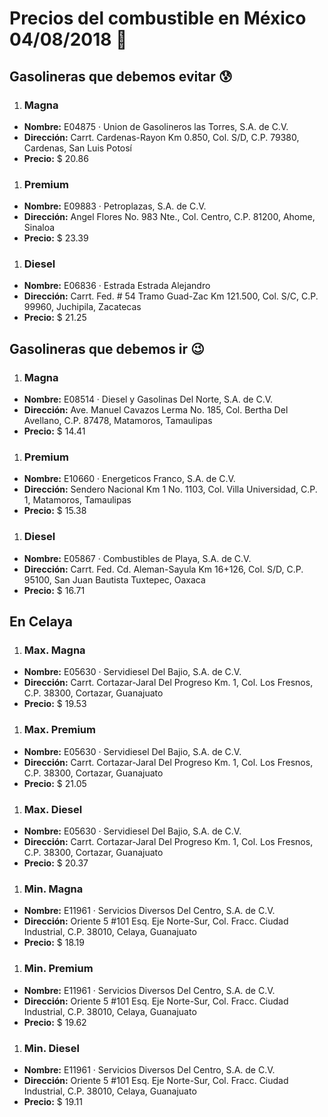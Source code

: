 # Precios del combustible en México 04/08/2018 :car:

## Gasolineras que debemos evitar :cold_sweat:
1. ### Magna
  * **Nombre:** E04875 · Union de Gasolineros las Torres, S.A. de C.V.
  * **Dirección:** Carrt. Cardenas-Rayon Km 0.850, Col. S/D, C.P. 79380, Cardenas, San Luis Potosí
  * **Precio:** $ 20.86

1. ### Premium
  * **Nombre:** E09883 · Petroplazas, S.A. de C.V.
  * **Dirección:** Angel Flores No. 983 Nte., Col. Centro, C.P. 81200, Ahome, Sinaloa
  * **Precio:** $ 23.39

1. ### Diesel
  * **Nombre:** E06836 · Estrada Estrada Alejandro
  * **Dirección:** Carrt. Fed. # 54 Tramo Guad-Zac Km 121.500, Col. S/C, C.P. 99960, Juchipila, Zacatecas
  * **Precio:** $ 21.25


## Gasolineras que debemos ir :wink:
1. ### Magna
  * **Nombre:** E08514 · Diesel y Gasolinas Del Norte, S.A. de C.V.
  * **Dirección:** Ave. Manuel Cavazos Lerma No. 185, Col. Bertha Del Avellano, C.P. 87478, Matamoros, Tamaulipas
  * **Precio:** $ 14.41

1. ### Premium
  * **Nombre:** E10660 · Energeticos Franco, S.A. de C.V.
  * **Dirección:** Sendero Nacional Km 1 No. 1103, Col. Villa Universidad, C.P. 1, Matamoros, Tamaulipas
  * **Precio:** $ 15.38

1. ### Diesel
  * **Nombre:** E05867 · Combustibles de Playa, S.A. de C.V.
  * **Dirección:** Carrt. Fed. Cd. Aleman-Sayula Km 16+126, Col. S/D, C.P. 95100, San Juan Bautista Tuxtepec, Oaxaca
  * **Precio:** $ 16.71


## En Celaya
1. ### Max. Magna
  * **Nombre:** E05630 · Servidiesel Del Bajio, S.A. de C.V.
  * **Dirección:** Carrt. Cortazar-Jaral Del Progreso Km. 1, Col. Los Fresnos, C.P. 38300, Cortazar, Guanajuato
  * **Precio:** $ 19.53

1. ### Max. Premium
  * **Nombre:** E05630 · Servidiesel Del Bajio, S.A. de C.V.
  * **Dirección:** Carrt. Cortazar-Jaral Del Progreso Km. 1, Col. Los Fresnos, C.P. 38300, Cortazar, Guanajuato
  * **Precio:** $ 21.05

1. ### Max. Diesel
  * **Nombre:** E05630 · Servidiesel Del Bajio, S.A. de C.V.
  * **Dirección:** Carrt. Cortazar-Jaral Del Progreso Km. 1, Col. Los Fresnos, C.P. 38300, Cortazar, Guanajuato
  * **Precio:** $ 20.37

1. ### Min. Magna
  * **Nombre:** E11961 · Servicios Diversos Del Centro, S.A. de C.V.
  * **Dirección:** Oriente 5 #101 Esq. Eje Norte-Sur, Col. Fracc. Ciudad Industrial, C.P. 38010, Celaya, Guanajuato
  * **Precio:** $ 18.19

1. ### Min. Premium
  * **Nombre:** E11961 · Servicios Diversos Del Centro, S.A. de C.V.
  * **Dirección:** Oriente 5 #101 Esq. Eje Norte-Sur, Col. Fracc. Ciudad Industrial, C.P. 38010, Celaya, Guanajuato
  * **Precio:** $ 19.62

1. ### Min. Diesel
  * **Nombre:** E11961 · Servicios Diversos Del Centro, S.A. de C.V.
  * **Dirección:** Oriente 5 #101 Esq. Eje Norte-Sur, Col. Fracc. Ciudad Industrial, C.P. 38010, Celaya, Guanajuato
  * **Precio:** $ 19.11